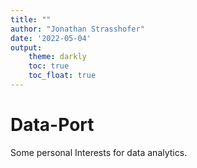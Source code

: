 ```yaml
---
title: ""
author: "Jonathan Strasshofer"
date: '2022-05-04'
output: 
    theme: darkly
    toc: true
    toc_float: true
---
```


# Data-Port
Some personal Interests for data analytics.
